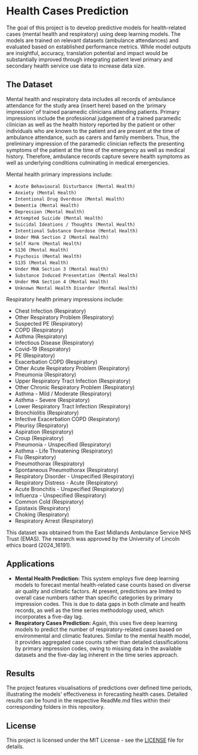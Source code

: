 # Health Cases Prediction
The goal of this project is to develop predictive models for health-related cases (mental health and respiratory) using deep learning models. The models are trained on relevant datasets (ambulance attendances) and evaluated based on established performance metrics. While model outputs are insightful, accuracy, translation potential and impact would be substantially improved through integrating patient level primary and secondary health service use data to increase data size.

## The Dataset
Mental health and respiratory data includes all records of ambulance attendance for the study area (insert here) based on the ‘primary impression’ of trained paramedic clinicians attending patients. Primary impressions include the professional judgement of a trained paramedic clinician as well as the health history reported by the patient or other individuals who are known to the patient and are present at the time of ambulance attendance, such as carers and family members. Thus, the preliminary impression of the paramedic clinician reflects the presenting symptoms of the patient at the time of the emergency as well as medical history. Therefore, ambulance records capture severe health symptoms as well as underlying conditions culminating in medical emergencies. 

Mental health primary impressions include: 
- `Acute Behavioural Disturbance (Mental Health)`
- `Anxiety (Mental Health)`
- `Intentional Drug Overdose (Mental Health)`
- `Dementia (Mental Health)`
- `Depression (Mental Health)`
- `Attempted Suicide (Mental Health)`
- `Suicidal Ideations / Thoughts (Mental Health)`
- `Intentional Substance Overdose (Mental Health)`
- `Under MHA Section 2 (Mental Health)`
- `Self Harm (Mental Health)`
- `S136 (Mental Health)`
- `Psychosis (Mental Health)`
- `S135 (Mental Health)`
- `Under MHA Section 3 (Mental Health)`
- `Substance Induced Presentation (Mental Health)`
- `Under MHA Section 4 (Mental Health)`
- `Unknown Mental Health Disorder (Mental Health)`

Respiratory health primary impressions include: 
- Chest Infection (Respiratory)
- Other Respiratory Problem (Respiratory)
- Suspected PE (Respiratory)
- COPD (Respiratory)
- Asthma (Respiratory)
- Infectious Disease (Respiratory)
- Covid-19 (Respiratory)
- PE (Respiratory)
- Exacerbation COPD (Respiratory)
- Other Acute Respiratory Problem (Respiratory)
- Pneumonia (Respiratory)
- Upper Respiratory Tract Infection (Respiratory)
- Other Chronic Respiratory Problem (Respiratory)
- Asthma - Mild / Moderate (Respiratory)
- Asthma - Severe (Respiratory)
- Lower Respiratory Tract Infection (Respiratory)
- Bronchiolitis (Respiratory)
- Infective Exacerbation COPD (Respiratory)
- Pleurisy (Respiratory)
- Aspiration (Respiratory)
- Croup (Respiratory)
- Pneumonia - Unspecified (Respiratory)
- Asthma - Life Threatening (Respiratory)
- Flu (Respiratory)
- Pneumothorax (Respiratory)
- Spontaneous Pneumothorax (Respiratory)
- Respiratory Disorder - Unspecified (Respiratory)
- Respiratory Distress - Acute (Respiratory)
- Acute Bronchitis - Unspecified (Respiratory)
- Influenza - Unspecified (Respiratory)
- Common Cold (Respiratory)
- Epistaxis (Respiratory)
- Choking (Respiratory)
- Respiratory Arrest (Respiratory)

This dataset was obtained from the East Midlands Ambulance Service NHS Trust (EMAS). The research was approved by the University of Lincoln ethics board (2024_16191). 

## Applications

- **Mental Health Prediction:** This system employs five deep learning models to forecast mental health-related case counts based on diverse air quality and climatic factors. At present, predictions are limited to overall case numbers rather than specific categories by primary impression codes. This is due to data gaps in both climate and health records, as well as the time series methodology used, which incorporates a five-day lag.
- **Respiratory Cases Prediction:** Again, this uses five deep learning models to predict the number of respiratory-related cases based on environmental and climatic features. Similar to the mental health model, it provides aggregated case counts rather than detailed classifications by primary impression codes, owing to missing data in the available datasets and the five-day lag inherent in the time series approach.

## Results

The project features visualisations of predictions over defined time periods, illustrating the models' effectiveness in forecasting health cases. Detailed results can be found in the respective ReadMe.md files within their corresponding folders in this repository.

## License

This project is licensed under the MIT License - see the [LICENSE](LICENSE) file for details.

